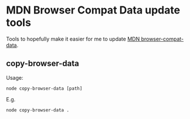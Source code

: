 # MDN Browser Compat Data update tools

Tools to hopefully make it easier for me to update [MDN browser-compat-data](https://github.com/mdn/browser-compat-data).

## copy-browser-data

Usage:

```
node copy-browser-data [path]
```

E.g.

```
node copy-browser-data .
```
